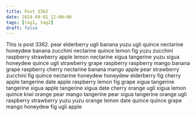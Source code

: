 ```yaml
---
title: Post 3362
date: 2024-09-01 12:00:00
tags: [tag1, tag2]
draft: false
---
```

This is post 3362.
pear
elderberry
ugli
banana
yuzu
ugli
quince
nectarine
honeydew
banana
zucchini
nectarine
quince
lemon
fig
yuzu
zucchini
raspberry
strawberry
apple
lemon
nectarine
xigua
tangerine
yuzu
xigua
honeydew
quince
ugli
strawberry
grape
raspberry
raspberry
mango
banana
grape
raspberry
cherry
nectarine
banana
mango
apple
pear
strawberry
zucchini
fig
quince
nectarine
honeydew
honeydew
elderberry
fig
cherry
apple
tangerine
date
apple
raspberry
lemon
fig
grape
xigua
tangerine
tangerine
xigua
apple
tangerine
xigua
date
cherry
orange
ugli
xigua
lemon
quince
kiwi
orange
pear
mango
tangerine
pear
xigua
tangerine
orange
ugli
raspberry
strawberry
yuzu
yuzu
orange
lemon
date
quince
quince
grape
mango
honeydew
fig
ugli
apple
